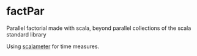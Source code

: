 # factPar

Parallel factorial made with scala, beyond parallel collections of the scala standard library

Using [scalameter][] for time measures.

[scalameter]: https://scalameter.github.io/
